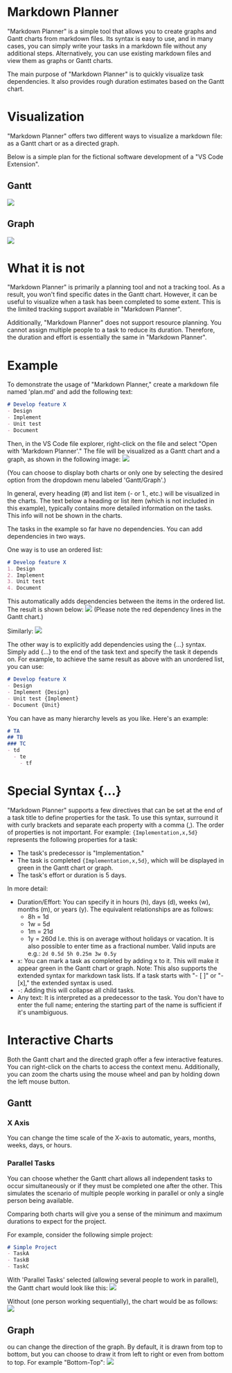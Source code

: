 # Markdown Planner

"Markdown Planner" is a simple tool that allows you to create graphs and Gantt charts from markdown files. Its syntax is easy to use, and in many cases, you can simply write your tasks in a markdown file without any additional steps. Alternatively, you can use existing markdown files and view them as graphs or Gantt charts.

The main purpose of "Markdown Planner" is to quickly visualize task dependencies. It also provides rough duration estimates based on the Gantt chart.

# Visualization

"Markdown Planner" offers two different ways to visualize a markdown file: as a Gantt chart or as a directed graph.

Below is a simple plan for the fictional software development of a "VS Code Extension".

## Gantt

![](assets/remote/readme/gantt.jpg)

## Graph

![](assets/remote/readme/graph.jpg)


# What it is not

"Markdown Planner" is primarily a planning tool and not a tracking tool. As a result, you won't find specific dates in the Gantt chart. However, it can be useful to visualize when a task has been completed to some extent. This is the limited tracking support available in "Markdown Planner".

Additionally, "Markdown Planner" does not support resource planning. You cannot assign multiple people to a task to reduce its duration. Therefore, the duration and effort is essentially the same in "Markdown Planner".


# Example

To demonstrate the usage of "Markdown Planner," create a markdown file named 'plan.md' and add the following text:
~~~md
# Develop feature X
- Design
- Implement
- Unit test
- Document
~~~

Then, in the VS Code file explorer, right-click on the file and select "Open with 'Markdown Planner'." The file will be visualized as a Gantt chart and a graph, as shown in the following image:
![](assets/remote/readme/example1.jpg)

(You can choose to display both charts or only one by selecting the desired option from the dropdown menu labeled 'Gantt/Graph'.)

In general, every heading (#) and list item (- or 1., etc.) will be visualized in the charts. The text below a heading or list item (which is not included in this example), typically contains more detailed information on the tasks.
This info will not be shown in the charts.

The tasks in the example so far have no dependencies. You can add dependencies in two ways.

One way is to use an ordered list:
~~~md
# Develop feature X
1. Design
2. Implement
3. Unit test
4. Document
~~~

This automatically adds dependencies between the items in the ordered list. The result is shown below:
![](assets/remote/readme/example-gantt-ordered.jpg)
(Please note the red dependency lines in the Gantt chart.)

Similarly:
![](assets/remote/readme/example-graph-ordered.jpg)


The other way is to explicitly add dependencies using the {...} syntax. Simply add {...} to the end of the task text and specify the task it depends on. For example, to achieve the same result as above with an unordered list, you can use:
~~~md
# Develop feature X
- Design
- Implement {Design}
- Unit test {Implement}
- Document {Unit}
~~~

You can have as many hierarchy levels as you like. Here's an example:
~~~md
# TA
## TB
### TC
- td
  - te
    - tf
~~~


# Special Syntax {...}

"Markdown Planner" supports a few directives that can be set at the end of a task title to define properties for the task. To use this syntax, surround it with curly brackets and separate each property with a comma (,). The order of properties is not important. For example: ```{Implementation,x,5d}``` represents the following properties for a task:

- The task's predecessor is "Implementation."
- The task is completed ```{Implementation,x,5d}```, which will be displayed in green in the Gantt chart or graph.
- The task's effort or duration is 5 days.

In more detail:
- Duration/Effort: You can specify it in hours (h), days (d), weeks (w), months (m), or years (y). The equivalent relationships are as follows:
    - 8h = 1d
    - 1w = 5d
    - 1m = 21d
    - 1y = 260d
  I.e. this is on average without holidays or vacation.
  It is also possible to enter time as a fractional number.
  Valid inputs are e.g.: ```2d 0.5d 5h 0.25m 3w 0.5y```
- ```x```: You can mark a task as completed by adding x to it. This will make it appear green in the Gantt chart or graph.
  Note: This also supports the extended syntax for markdown task lists. If a task starts with "- [ ]" or "- [x]," the extended syntax is used.
- ```-```: Adding this will collapse all child tasks.
- Any text: It is interpreted as a predecessor to the task. You don't have to enter the full name; entering the starting part of the name is sufficient if it's unambiguous.


# Interactive Charts

Both the Gantt chart and the directed graph offer a few interactive features.
You can right-click on the charts to access the context menu.
Additionally, you can zoom the charts using the mouse wheel and pan by holding down the left mouse button.


## Gantt

### X Axis

You can change the time scale of the X-axis to automatic, years, months, weeks, days, or hours.

### Parallel Tasks

You can choose whether the Gantt chart allows all independent tasks to occur simultaneously or if they must be completed one after the other. This simulates the scenario of multiple people working in parallel or only a single person being available.

Comparing both charts will give you a sense of the minimum and maximum durations to expect for the project.

For example, consider the following simple project:
~~~md
# Simple Project
- TaskA
- TaskB
- TaskC
~~~

With 'Parallel Tasks' selected (allowing several people to work in parallel), the Gantt chart would look like this:
![](assets/remote/readme/example-gantt-parallel.jpg)

Without (one person working sequentially), the chart would be as follows:
![](assets/remote/readme/example-gantt-not-parallel.jpg)


## Graph

ou can change the direction of the graph. By default, it is drawn from top to bottom, but you can choose to draw it from left to right or even from bottom to top.
For example "Bottom-Top":
![](assets/remote/readme/example-graph-bottom-to-top.jpg)

